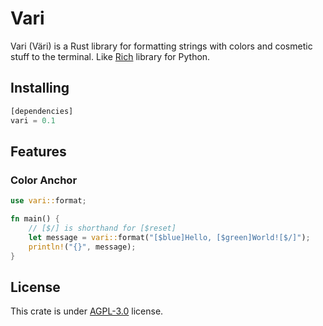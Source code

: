 # Vari
Vari (Väri) is a Rust library for formatting strings with colors and cosmetic stuff to the terminal. Like [Rich](https://github.com/Textualize/rich) library for Python.

## Installing
```rs
[dependencies]
vari = 0.1
```

## Features
### Color Anchor
```rs
use vari::format;

fn main() {
    // [$/] is shorthand for [$reset]
    let message = vari::format("[$blue]Hello, [$green]World![$/]");
    println!("{}", message);
}
```

## License
This crate is under [AGPL-3.0](https://www.gnu.org/licenses/agpl-3.0.en.html) license.

